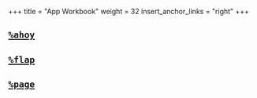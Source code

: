 +++
title = "App Workbook"
weight = 32
insert_anchor_links = "right"
+++

## [`%ahoy`](/guides/additional/app-workbook/ahoy)

## [`%flap`](/guides/additional/app-workbook/flap)

## [`%page`](/guides/additional/app-workbook/page)

